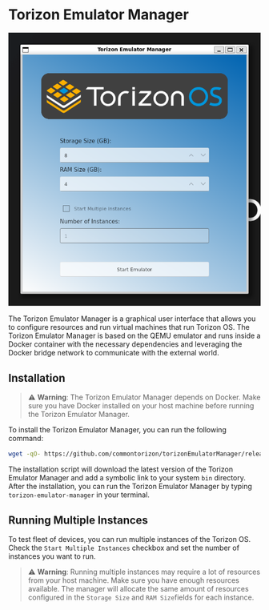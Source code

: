 # Torizon Emulator Manager

![](.doc/image.png)

The Torizon Emulator Manager is a graphical user interface that allows you to configure resources and run virtual machines that run Torizon OS. The Torizon Emulator Manager is based on the QEMU emulator and runs inside a Docker container with the necessary dependencies and leveraging the Docker bridge network to communicate with the external world.

## Installation

> ⚠️ **Warning**: The Torizon Emulator Manager depends on Docker. Make sure you have Docker installed on your host machine before running the Torizon Emulator Manager.

To install the Torizon Emulator Manager, you can run the following command:

```bash
wget -qO- https://github.com/commontorizon/torizonEmulatorManager/releases/download/0.0.15/install.sh | bash
```

The installation script will download the latest version of the Torizon Emulator Manager and add a symbolic link to your system `bin` directory. After the installation, you can run the Torizon Emulator Manager by typing `torizon-emulator-manager` in your terminal.

## Running Multiple Instances

To test fleet of devices, you can run multiple instances of the Torizon OS. Check the `Start Multiple Instances` checkbox and set the number of instances you want to run.

> ⚠️ **Warning**: Running multiple instances may require a lot of resources from your host machine. Make sure you have enough resources available. The manager will allocate the same amount of resources configured in the `Storage Size` and `RAM Size`fields for each instance.

